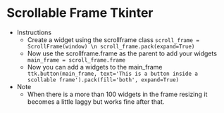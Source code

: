 Scrollable Frame Tkinter
========================
    
* Instructions
    * Create a widget using the scrollframe class 
    ``scroll_frame = ScrollFrame(window) \n scroll_frame.pack(expand=True)``
    * Now use the scrollframe.frame as the parent to add your widgets `` main_frame = scroll_frame.frame``
    * Now you can add a widgets to the main_frame `` ttk.button(main_frame, text='This is a button inside a scollable frame').pack(fill='both', expand=True)``
* Note
    * When there is a more than 100 widgets in the frame resizing it becomes a little laggy but works fine after that.
    
